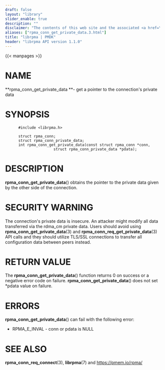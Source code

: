 ```yaml
---
draft: false
layout: "library"
slider_enable: true
description: ""
disclaimer: "The contents of this web site and the associated <a href=\"https://github.com/pmem\">GitHub repositories</a> are BSD-licensed open source."
aliases: ["rpma_conn_get_private_data.3.html"]
title: "librpma | PMDK"
header: "librpma API version 1.1.0"
---
```

{{< manpages >}}

[comment]: <> (SPDX-License-Identifier: BSD-3-Clause)
[comment]: <> (Copyright 2020-2022, Intel Corporation)

# NAME

**rpma_conn_get_private_data **- get a pointer to the connection\'s
private data

# SYNOPSIS

          #include <librpma.h>

          struct rpma_conn;
          struct rpma_conn_private_data;
          int rpma_conn_get_private_data(const struct rpma_conn *conn,
                          struct rpma_conn_private_data *pdata);

# DESCRIPTION

**rpma_conn_get_private_data**() obtains the pointer to the private data
given by the other side of the connection.

# SECURITY WARNING

The connection\'s private data is insecure. An attacker might modify all
data transferred via the rdma_cm private data. Users should avoid using
**rpma_conn_get_private_data**(3) and
**rpma_conn_req_get_private_data**(3) API calls and they should utilize
TLS/SSL connections to transfer all configuration data between peers
instead.

# RETURN VALUE

The **rpma_conn_get_private_data**() function returns 0 on success or a
negative error code on failure. **rpma_conn_get_private_data**() does
not set \*pdata value on failure.

# ERRORS

**rpma_conn_get_private_data**() can fail with the following error:

-   RPMA_E\_INVAL - conn or pdata is NULL

# SEE ALSO

**rpma_conn_req_connect**(3), **librpma**(7) and https://pmem.io/rpma/
